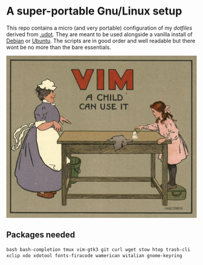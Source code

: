 # A super-portable Gnu/Linux setup

This repo contains a micro (and very portable) configuration of my *dotfiles* derived from [.udot](https://github.com/matteogiorgi/.udot). They are meant to be used alongside a vanilla install of [Debian](https://www.debian.org/download) or [Ubuntu](https://ubuntu.com/#download). The scripts are in good order and well readable but there wont be no more than the bare essentials.

![](vim.png)




## Packages needed

```
bash bash-completion tmux vim-gtk3 git curl wget stow htop trash-cli
xclip xdo xdotool fonts-firacode wamerican witalian gnome-keyring
```
